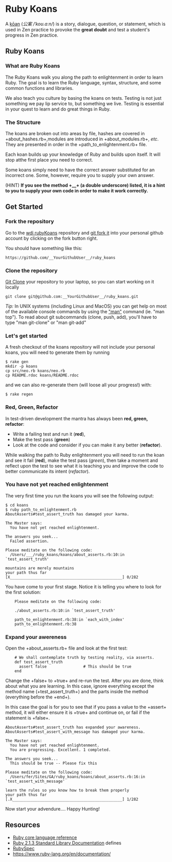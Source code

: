 # Ruby Koans

A [kōan](http://en.wikipedia.org/wiki/K%C5%8Dan) (_公案 /ˈkoʊ.ɑːn/_) is a story, dialogue, question, or statement, which is used in Zen practice to provoke the **great doubt** and test a student's progress in Zen practice.


## Ruby Koans

### What are Ruby Koans

The Ruby Koans walk you along the path to enlightenment in order to learn Ruby. The goal is to learn the Ruby language, syntax, structure, and some common functions and libraries.

We also teach you culture by basing the koans on tests. Testing is not just something we pay lip service to, but something we live. Testing is essential in your quest to learn and do great things in Ruby.

### The Structure

The koans are broken out into areas by file, hashes are covered in +about_hashes.rb+,modules are introduced in +about_modules.rb+, <em>etc</em>.  They are presented in order in the +path_to_enlightenment.rb+ file.

Each koan builds up your knowledge of Ruby and builds upon itself. It will stop atthe first place you need to correct.

Some koans simply need to have the correct answer substituted for an incorrect one. Some, however, require you to supply your own answer.

(HINT) **If you see the method +__+ (a double underscore) listed, it is a hint to you to supply your own code in order to make it work correctly.**

## Get Started

### Fork the repository

Go to the [wdi rubyKoans](https://github.com/wdi-hk-sep-2014/ruby_koans) repository  and [git fork it](https://help.github.com/articles/fork-a-repo) into your personal github account by clicking on the fork button right.

  You should have something like this:
  ```
  https://github.com/__YourGithubUser__/ruby_koans
  ```

### Clone the repository

[Git Clone](http://git-scm.com/docs/git-clone) your repository to your laptop, so you can start working on it locally

  ```
  git clone git@github.com:__YourGithubUser__/ruby_koans.git
  ```

  _Tip:_ In UNIX systems (including Linux and MacOS) you can get help on most of the available console commands by using the ["man"](http://www.linfo.org/man.html) command (ie. "man top"). To read about git subcommands (clone, push, add), you'll have to type "man git-clone" or "man git-add"

### Let's get started

A fresh checkout of the koans repository will not include your personal koans, you will need to generate them by running

```
$ rake gen
mkdir -p koans
cp src/neo.rb koans/neo.rb
cp README.rdoc koans/README.rdoc
```

and we can also re-generate them (will loose all your progress!) with:

```
$ rake regen
```

### Red, Green, Refactor

In test-driven development the mantra has always been **red, green, refactor**:
* Write a failing test and run it (**red**),
* Make the test pass (**green**)
* Look at the code and consider if you can make it any better (**refactor**).

While walking the path to Ruby enlightenment you will need to run the koan and see it fail (**red**), make the test pass (<em>green</em>), then take a moment and reflect upon the test to see what it is teaching you and improve the code to better communicate its intent (<em>refactor</em>).

### You have not yet reached enlightenment

The very first time you run the koans you will see the following output:

```
$ cd koans
$ ruby path_to_enlightenment.rb
AboutAsserts#test_assert_truth has damaged your karma.

The Master says:
  You have not yet reached enlightenment.

The answers you seek...
  Failed assertion.

Please meditate on the following code:
  /Users/___/ruby_koans/koans/about_asserts.rb:10:in `test_assert_truth'

mountains are merely mountains
your path thus far [X_________________________________________________] 0/282
```

You have come to your first stage. Notice it is telling you where to look for the first solution:

```
    Please meditate on the following code:

    ./about_asserts.rb:10:in `test_assert_truth'

    path_to_enlightenment.rb:38:in `each_with_index'
    path_to_enlightenment.rb:38
```

### Expand your awereness

Open the +about_asserts.rb+ file and look at the first test:

```
    # We shall contemplate truth by testing reality, via asserts.
    def test_assert_truth
      assert false                # This should be true
    end
```

Change the +false+ to +true+ and re-run the test.  After you are
done, think about what you are learning.  In this case, ignore everything except the method name (+test_assert_truth+) and the parts inside the method (everything before the +end+).

In this case the goal is for you to see that if you pass a value to the +assert+ method, it will either ensure it is +true+ and continue on, or fail if the statement is +false+.

```
AboutAsserts#test_assert_truth has expanded your awareness.
AboutAsserts#test_assert_with_message has damaged your karma.

The Master says:
  You have not yet reached enlightenment.
  You are progressing. Excellent. 1 completed.

The answers you seek...
  This should be true -- Please fix this

Please meditate on the following code:
  /Users/fer/Sites/GA/ruby_koans/koans/about_asserts.rb:16:in `test_assert_with_message'

learn the rules so you know how to break them properly
your path thus far [.X________________________________________________] 1/282
```
Now start your advendure.... Happy Hunting!

## Resources

- [Ruby core language reference](http://www.ruby-doc.org/core-2.1.3/)
- [Ruby 2.1.3 Standard Library Documentation](http://www.ruby-doc.org/stdlib-2.1.3/) defines
- [RubySpec](http://rubyspec.org/overview/)
- https://www.ruby-lang.org/en/documentation/
